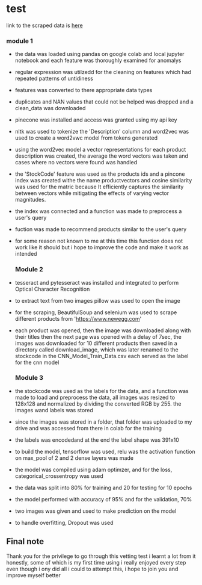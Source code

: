 # test

link to the scraped data is [here](https://drive.google.com/drive/folders/1F4YVmGjnaF63L6JrsYvwAXVaeHd7ej5L?usp=drive_link)

### module 1
- the data was loaded using pandas on google colab and local jupyter notebook and each feature was thoroughly examined for anomalys
- regular expression was utilzedd for the cleaning on features which had repeated patterns of untidiness
- features was converted to there appropriate data types
- duplicates and NAN values that could not be helped was dropped and a clean_data was downloaded
  
- pinecone was installed and access was granted using my api key
- nltk was used to tokenize the 'Description' column and word2vec was used to create a word2vwc model from tokens generated
- using the word2vec model a vector representations for each product description was created, the average the word vectors was taken and cases where no vectors were found was handled
- the 'StockCode' feature was used as the products ids and a pincone index was created withe the name productvectors and cosine similarity was used for the matric because It efficiently captures the similarity between vectors while mitigating the effects of varying vector magnitudes.
- the index was connected and a function was made to preprocess a user's query
- fuction was made to recommend products similar to the user's query
- for some reason not known to me at this time this function does not work like it should but i hope to improve the code and make it work as intended

  ### Module 2
- tesseract and pytesseract was installed and integrated to perform Optical Character Recognition
- to extract text from two images pillow was used to open the image
- for the scraping, BeautifulSoup and selenium was used to scrape different products from 'https://www.newegg.com'
- each product was opened, then the image was downloaded along with their titles then the next page was opened with a delay of 7sec, the images was downloaded for 10 different products then saved in a directory called download_image, which was later renamed to the stockcode in the CNN_Model_Train_Data.csv each served as the label for the cnn model
  ### Module 3
- the stockcode was used as the labels for the data, and a function was made to load and preprocess the data, all images was resized to 128x128 and normalized by dividing the converted RGB by 255. the images wand labels was stored
- since the images was stored in a folder, that folder was uploaded to my drive and was accessed from there in colab for the training
- the labels was encodedand at the end the label shape was 391x10
- to build the model, tensorflow was used, relu was the activation function on max_pool of 2 and 2 dense layers was made
- the model was compiled using adam optimzer, and for the loss, categorical_crossentropy was used
- the data was split into 80% for training and 20 for testing for 10 epochs
- the model performed with accuracy of 95% and for the validation, 70%
- two images was given and used to make prediction on the model
- to handle overfitting, Dropout was used

## Final note
Thank you for the privilege to go through this vetting test i learnt a lot from it honestly, some of which is my first time using i really enjoyed every step even though i ony did all i could to attempt this, i hope to join you and improve myself better 
